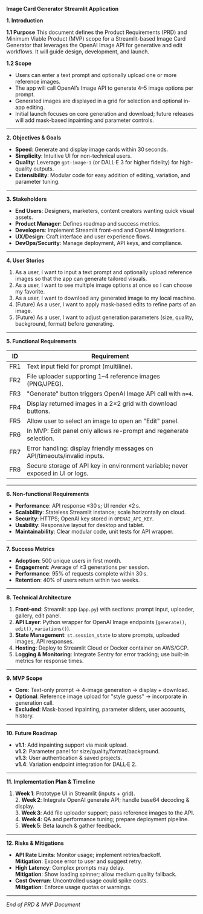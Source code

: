 **Image Card Generator Streamlit Application**

**1. Introduction**

**1.1 Purpose**
This document defines the Product Requirements (PRD) and Minimum Viable Product (MVP) scope for a Streamlit-based Image Card Generator that leverages the OpenAI Image API for generative and edit workflows. It will guide design, development, and launch.

**1.2 Scope**

* Users can enter a text prompt and optionally upload one or more reference images.
* The app will call OpenAI’s Image API to generate 4–5 image options per prompt.
* Generated images are displayed in a grid for selection and optional in‐app editing.
* Initial launch focuses on core generation and download; future releases will add mask-based inpainting and parameter controls.

---

**2. Objectives & Goals**

* **Speed**: Generate and display image cards within 30 seconds.
* **Simplicity**: Intuitive UI for non-technical users.
* **Quality**: Leverage `gpt-image-1` (or DALL·E 3 for higher fidelity) for high-quality outputs.
* **Extensibility**: Modular code for easy addition of editing, variation, and parameter tuning.

---

**3. Stakeholders**

* **End Users**: Designers, marketers, content creators wanting quick visual assets.
* **Product Manager**: Defines roadmap and success metrics.
* **Developers**: Implement Streamlit front-end and OpenAI integrations.
* **UX/Design**: Craft interface and user experience flows.
* **DevOps/Security**: Manage deployment, API keys, and compliance.

---

**4. User Stories**

1. As a user, I want to input a text prompt and optionally upload reference images so that the app can generate tailored visuals.
2. As a user, I want to see multiple image options at once so I can choose my favorite.
3. As a user, I want to download any generated image to my local machine.
4. (Future) As a user, I want to apply mask-based edits to refine parts of an image.
5. (Future) As a user, I want to adjust generation parameters (size, quality, background, format) before generating.

---

**5. Functional Requirements**

| ID  | Requirement                                                                     |
| --- | ------------------------------------------------------------------------------- |
| FR1 | Text input field for prompt (multiline).                                        |
| FR2 | File uploader supporting 1–4 reference images (PNG/JPEG).                       |
| FR3 | "Generate" button triggers OpenAI Image API call with `n=4`.                    |
| FR4 | Display returned images in a 2×2 grid with download buttons.                    |
| FR5 | Allow user to select an image to open an "Edit" panel.                          |
| FR6 | In MVP: Edit panel only allows re-prompt and regenerate selection.              |
| FR7 | Error handling: display friendly messages on API/timeouts/invalid inputs.       |
| FR8 | Secure storage of API key in environment variable; never exposed in UI or logs. |

---

**6. Non-functional Requirements**

* **Performance**: API response ≤30 s; UI render ≤2 s.
* **Scalability**: Stateless Streamlit instance; scale horizontally on cloud.
* **Security**: HTTPS; OpenAI key stored in `OPENAI_API_KEY`.
* **Usability**: Responsive layout for desktop and tablet.
* **Maintainability**: Clear modular code, unit tests for API wrapper.

---

**7. Success Metrics**

* **Adoption**: 500 unique users in first month.
* **Engagement**: Average of ≥3 generations per session.
* **Performance**: 95% of requests complete within 30 s.
* **Retention**: 40% of users return within two weeks.

---

**8. Technical Architecture**

1. **Front-end**: Streamlit app (`app.py`) with sections: prompt input, uploader, gallery, edit panel.
2. **API Layer**: Python wrapper for OpenAI Image endpoints (`generate()`, `edit()`, `variations()`).
3. **State Management**: `st.session_state` to store prompts, uploaded images, API responses.
4. **Hosting**: Deploy to Streamlit Cloud or Docker container on AWS/GCP.
5. **Logging & Monitoring**: Integrate Sentry for error tracking; use built-in metrics for response times.

---

**9. MVP Scope**

* **Core**: Text-only prompt → 4-image generation → display + download.
* **Optional**: Reference image upload for "style guess" → incorporate in generation call.
* **Excluded**: Mask-based inpainting, parameter sliders, user accounts, history.

---

**10. Future Roadmap**

* **v1.1**: Add inpainting support via mask upload.<br>**v1.2**: Parameter panel for size/quality/format/background.<br>**v1.3**: User authentication & saved projects.<br>**v1.4**: Variation endpoint integration for DALL·E 2.

---

**11. Implementation Plan & Timeline**

1. **Week 1**: Prototype UI in Streamlit (inputs + grid).<br>2. **Week 2**: Integrate OpenAI generate API; handle base64 decoding & display.<br>3. **Week 3**: Add file uploader support; pass reference images to the API.<br>4. **Week 4**: QA and performance tuning; prepare deployment pipeline.<br>5. **Week 5**: Beta launch & gather feedback.

---

**12. Risks & Mitigations**

* **API Rate Limits**: Monitor usage; implement retries/backoff.<br>**Mitigation**: Expose error to user and suggest retry.
* **High Latency**: Complex prompts may delay.<br>**Mitigation**: Show loading spinner; allow medium quality fallback.
* **Cost Overrun**: Uncontrolled usage could spike costs.<br>**Mitigation**: Enforce usage quotas or warnings.

---

*End of PRD & MVP Document*
